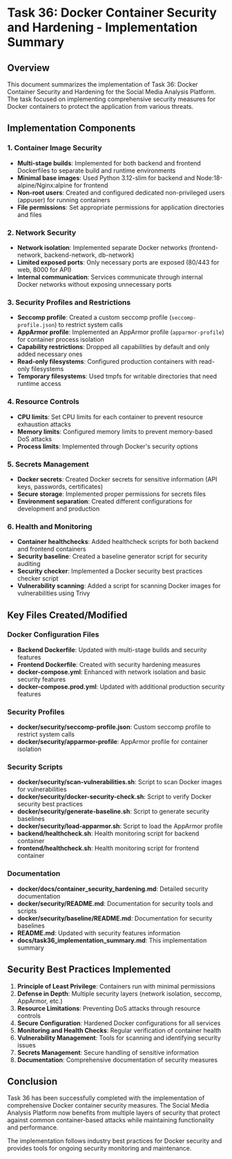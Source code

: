 # Task 36: Docker Container Security and Hardening - Implementation Summary

## Overview

This document summarizes the implementation of Task 36: Docker Container Security and Hardening for the Social Media Analysis Platform. The task focused on implementing comprehensive security measures for Docker containers to protect the application from various threats.

## Implementation Components

### 1. Container Image Security

- **Multi-stage builds**: Implemented for both backend and frontend Dockerfiles to separate build and runtime environments
- **Minimal base images**: Used Python 3.12-slim for backend and Node:18-alpine/Nginx:alpine for frontend
- **Non-root users**: Created and configured dedicated non-privileged users (appuser) for running containers
- **File permissions**: Set appropriate permissions for application directories and files

### 2. Network Security

- **Network isolation**: Implemented separate Docker networks (frontend-network, backend-network, db-network)
- **Limited exposed ports**: Only necessary ports are exposed (80/443 for web, 8000 for API)
- **Internal communication**: Services communicate through internal Docker networks without exposing unnecessary ports

### 3. Security Profiles and Restrictions

- **Seccomp profile**: Created a custom seccomp profile (`seccomp-profile.json`) to restrict system calls
- **AppArmor profile**: Implemented an AppArmor profile (`apparmor-profile`) for container process isolation
- **Capability restrictions**: Dropped all capabilities by default and only added necessary ones
- **Read-only filesystems**: Configured production containers with read-only filesystems
- **Temporary filesystems**: Used tmpfs for writable directories that need runtime access

### 4. Resource Controls

- **CPU limits**: Set CPU limits for each container to prevent resource exhaustion attacks
- **Memory limits**: Configured memory limits to prevent memory-based DoS attacks
- **Process limits**: Implemented through Docker's security options

### 5. Secrets Management

- **Docker secrets**: Created Docker secrets for sensitive information (API keys, passwords, certificates)
- **Secure storage**: Implemented proper permissions for secrets files
- **Environment separation**: Created different configurations for development and production

### 6. Health and Monitoring

- **Container healthchecks**: Added healthcheck scripts for both backend and frontend containers
- **Security baseline**: Created a baseline generator script for security auditing
- **Security checker**: Implemented a Docker security best practices checker script
- **Vulnerability scanning**: Added a script for scanning Docker images for vulnerabilities using Trivy

## Key Files Created/Modified

### Docker Configuration Files

- **Backend Dockerfile**: Updated with multi-stage builds and security features
- **Frontend Dockerfile**: Created with security hardening measures
- **docker-compose.yml**: Enhanced with network isolation and basic security features
- **docker-compose.prod.yml**: Updated with additional production security features

### Security Profiles

- **docker/security/seccomp-profile.json**: Custom seccomp profile to restrict system calls
- **docker/security/apparmor-profile**: AppArmor profile for container isolation

### Security Scripts

- **docker/security/scan-vulnerabilities.sh**: Script to scan Docker images for vulnerabilities
- **docker/security/docker-security-check.sh**: Script to verify Docker security best practices
- **docker/security/generate-baseline.sh**: Script to generate security baselines
- **docker/security/load-apparmor.sh**: Script to load the AppArmor profile
- **backend/healthcheck.sh**: Health monitoring script for backend container
- **frontend/healthcheck.sh**: Health monitoring script for frontend container

### Documentation

- **docker/docs/container_security_hardening.md**: Detailed security documentation
- **docker/security/README.md**: Documentation for security tools and scripts
- **docker/security/baseline/README.md**: Documentation for security baselines
- **README.md**: Updated with security features information
- **docs/task36_implementation_summary.md**: This implementation summary

## Security Best Practices Implemented

1. **Principle of Least Privilege**: Containers run with minimal permissions
2. **Defense in Depth**: Multiple security layers (network isolation, seccomp, AppArmor, etc.)
3. **Resource Limitations**: Preventing DoS attacks through resource controls
4. **Secure Configuration**: Hardened Docker configurations for all services
5. **Monitoring and Health Checks**: Regular verification of container health
6. **Vulnerability Management**: Tools for scanning and identifying security issues
7. **Secrets Management**: Secure handling of sensitive information
8. **Documentation**: Comprehensive documentation of security measures

## Conclusion

Task 36 has been successfully completed with the implementation of comprehensive Docker container security measures. The Social Media Analysis Platform now benefits from multiple layers of security that protect against common container-based attacks while maintaining functionality and performance.

The implementation follows industry best practices for Docker security and provides tools for ongoing security monitoring and maintenance. 